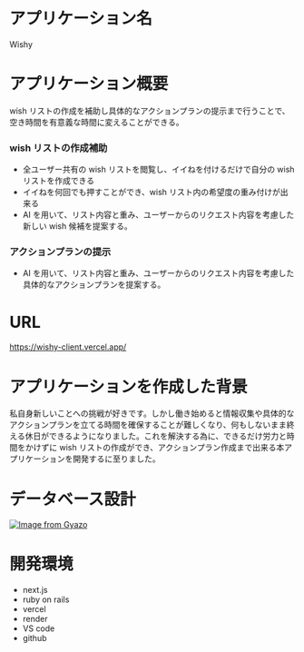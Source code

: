 # アプリケーション名

Wishy

# アプリケーション概要

wish リストの作成を補助し具体的なアクションプランの提示まで行うことで、空き時間を有意義な時間に変えることができる。

### wish リストの作成補助

- 全ユーザー共有の wish リストを閲覧し、イイねを付けるだけで自分の wish リストを作成できる
- イイねを何回でも押すことができ、wish リスト内の希望度の重み付けが出来る
- AI を用いて、リスト内容と重み、ユーザーからのリクエスト内容を考慮した新しい wish 候補を提案する。

### アクションプランの提示

- AI を用いて、リスト内容と重み、ユーザーからのリクエスト内容を考慮した具体的なアクションプランを提案する。

# URL

https://wishy-client.vercel.app/

# アプリケーションを作成した背景

私自身新しいことへの挑戦が好きです。しかし働き始めると情報収集や具体的なアクションプランを立てる時間を確保することが難しくなり、何もしないまま終える休日ができるようになりました。これを解決する為に、できるだけ労力と時間をかけずに wish リストの作成ができ、アクションプラン作成まで出来る本アプリケーションを開発するに至りました。

# データベース設計

[![Image from Gyazo](https://i.gyazo.com/b639ca472c4cac9a80dcfe4027afc020.png)](https://gyazo.com/b639ca472c4cac9a80dcfe4027afc020)

# 開発環境

- next.js
- ruby on rails
- vercel
- render
- VS code
- github

<!-- # テーブル設計

## users テーブル

| Column             | Type   | Options                  |
| :----------------- | :----- | :----------------------- |
| email              | string | null:false, unique: true |
| encrypted_password | string | null:false               |

### Association

- has_many :likes

## wishes テーブル

| Column  | Type   | Options    |
| :------ | :----- | :--------- |
| title   | string | null:false |
| content | string |            |

### Association

- has_many :likes

## likes テーブル

| Column | Type       | Options                       |
| :----- | :--------- | :---------------------------- |
| count  | integer    | null:false                    |
| wish   | references | null:false, foreign_key: true |
| user   | references | null:false, foreign_key: true |

### Association

- belongs_to :user
- belongs_to :wish

## chats テーブル

| Column  | Type       | Options                       |
| :------ | :--------- | :---------------------------- |
| title   | integer    | null:false                    |
| count   | integer    | null:false                    |
| request | integer    |                               |
| user    | references | null:false, foreign_key: true |

### Association

- belongs_to :user -->
